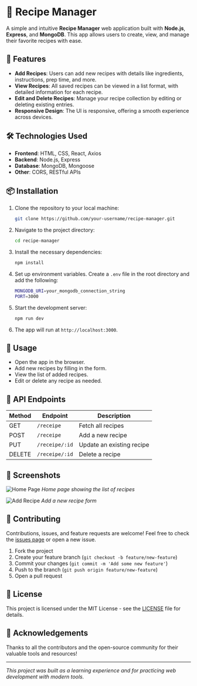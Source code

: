 # 🍲 Recipe Manager

A simple and intuitive **Recipe Manager** web application built with **Node.js**, **Express**, and **MongoDB**. This app allows users to create, view, and manage their favorite recipes with ease.

## 🚀 Features

- **Add Recipes**: Users can add new recipes with details like ingredients, instructions, prep time, and more.
- **View Recipes**: All saved recipes can be viewed in a list format, with detailed information for each recipe.
- **Edit and Delete Recipes**: Manage your recipe collection by editing or deleting existing entries.
- **Responsive Design**: The UI is responsive, offering a smooth experience across devices.

## 🛠️ Technologies Used

- **Frontend**: HTML, CSS, React, Axios
- **Backend**: Node.js, Express
- **Database**: MongoDB, Mongoose
- **Other**: CORS, RESTful APIs

## 📦 Installation

1. Clone the repository to your local machine:
    ```bash
    git clone https://github.com/your-username/recipe-manager.git
    ```

2. Navigate to the project directory:
    ```bash
    cd recipe-manager
    ```

3. Install the necessary dependencies:
    ```bash
    npm install
    ```

4. Set up environment variables. Create a `.env` file in the root directory and add the following:
    ```bash
    MONGODB_URI=your_mongodb_connection_string
    PORT=3000
    ```

5. Start the development server:
    ```bash
    npm run dev
    ```

6. The app will run at `http://localhost:3000`.

## 📝 Usage

- Open the app in the browser.
- Add new recipes by filling in the form.
- View the list of added recipes.
- Edit or delete any recipe as needed.

## 📄 API Endpoints

| Method | Endpoint           | Description               |
|--------|--------------------|---------------------------|
| GET    | `/receipe`          | Fetch all recipes         |
| POST   | `/receipe`          | Add a new recipe          |
| PUT    | `/receipe/:id`      | Update an existing recipe |
| DELETE | `/receipe/:id`      | Delete a recipe           |

## 🎨 Screenshots

![Home Page](./screenshots/homepage.png)
*Home page showing the list of recipes*

![Add Recipe](./screenshots/add-recipe.png)
*Add a new recipe form*

## 🤝 Contributing

Contributions, issues, and feature requests are welcome! Feel free to check the [issues page](https://github.com/your-username/recipe-manager/issues) or open a new issue.

1. Fork the project
2. Create your feature branch (`git checkout -b feature/new-feature`)
3. Commit your changes (`git commit -m 'Add some new feature'`)
4. Push to the branch (`git push origin feature/new-feature`)
5. Open a pull request

## 📜 License

This project is licensed under the MIT License - see the [LICENSE](LICENSE) file for details.

## 🙌 Acknowledgements

Thanks to all the contributors and the open-source community for their valuable tools and resources!

---

_This project was built as a learning experience and for practicing web development with modern tools._
